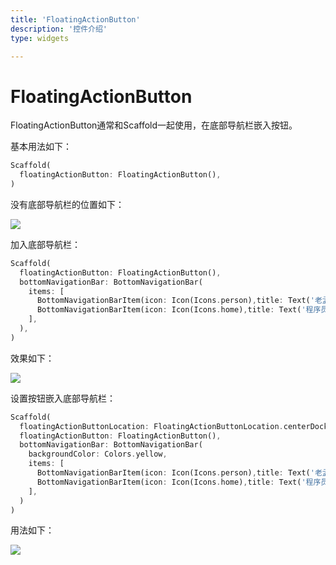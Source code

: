 ```yaml
---
title: 'FloatingActionButton'
description: '控件介绍'
type: widgets

---
```


# FloatingActionButton

FloatingActionButton通常和Scaffold一起使用，在底部导航栏嵌入按钮。

基本用法如下：

```dart
Scaffold(
  floatingActionButton: FloatingActionButton(),
)
```

没有底部导航栏的位置如下：

![](https://img-blog.csdnimg.cn/20200324162715986.png?x-oss-process=image/watermark,type_ZmFuZ3poZW5naGVpdGk,shadow_10,text_aHR0cHM6Ly9ibG9nLmNzZG4ubmV0L21lbmdrczE5ODc=,size_16,color_FFFFFF,t_70)

加入底部导航栏：

```dart
Scaffold(
  floatingActionButton: FloatingActionButton(),
  bottomNavigationBar: BottomNavigationBar(
    items: [
      BottomNavigationBarItem(icon: Icon(Icons.person),title: Text('老孟')),
      BottomNavigationBarItem(icon: Icon(Icons.home),title: Text('程序员'))
    ],
  ),
)
```

效果如下：

![](https://img-blog.csdnimg.cn/202003241627343.png?x-oss-process=image/watermark,type_ZmFuZ3poZW5naGVpdGk,shadow_10,text_aHR0cHM6Ly9ibG9nLmNzZG4ubmV0L21lbmdrczE5ODc=,size_16,color_FFFFFF,t_70)

设置按钮嵌入底部导航栏：

```dart
Scaffold(
  floatingActionButtonLocation: FloatingActionButtonLocation.centerDocked,
  floatingActionButton: FloatingActionButton(),
  bottomNavigationBar: BottomNavigationBar(
    backgroundColor: Colors.yellow,
    items: [
      BottomNavigationBarItem(icon: Icon(Icons.person),title: Text('老孟')),
      BottomNavigationBarItem(icon: Icon(Icons.home),title: Text('程序员'))
    ],
  )
)
```

用法如下：

![](https://img-blog.csdnimg.cn/20200324162749708.png?x-oss-process=image/watermark,type_ZmFuZ3poZW5naGVpdGk,shadow_10,text_aHR0cHM6Ly9ibG9nLmNzZG4ubmV0L21lbmdrczE5ODc=,size_16,color_FFFFFF,t_70)
